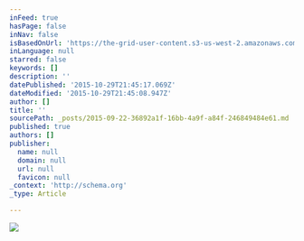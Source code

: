```yaml
---
inFeed: true
hasPage: false
inNav: false
isBasedOnUrl: 'https://the-grid-user-content.s3-us-west-2.amazonaws.com/98a139ab-a239-494c-ad3a-ff0e86519699.jpg'
inLanguage: null
starred: false
keywords: []
description: ''
datePublished: '2015-10-29T21:45:17.069Z'
dateModified: '2015-10-29T21:45:08.947Z'
author: []
title: ''
sourcePath: _posts/2015-09-22-36892a1f-16bb-4a9f-a84f-246849484e61.md
published: true
authors: []
publisher:
  name: null
  domain: null
  url: null
  favicon: null
_context: 'http://schema.org'
_type: Article

---
```

![](https://the-grid-user-content.s3-us-west-2.amazonaws.com/98a139ab-a239-494c-ad3a-ff0e86519699.jpg)